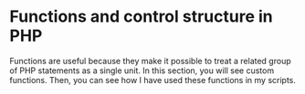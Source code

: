 # Functions and control structure in PHP
Functions are useful because they make it possible to treat a related group of PHP statements as a single unit. In this section, you will see custom functions. Then, you can see how I have used these functions in my scripts.

